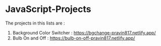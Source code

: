 # JavaScript-Projects

The projects in this lists are :

1) Background Color Switcher : https://bgchange-pravin817.netlify.app/
2) Bulb On and Off : https://bulb-on-off-pravin817.netlify.app/
